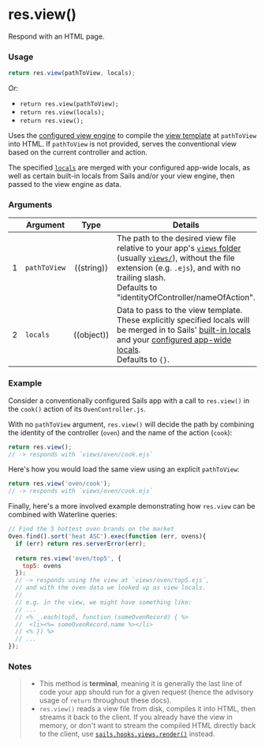 # res.view()

Respond with an HTML page.


### Usage

```js
return res.view(pathToView, locals);
```

_Or:_
+ `return res.view(pathToView);`
+ `return res.view(locals);`
+ `return res.view();`


Uses the [configured view engine]() to compile the [view template]() at `pathToView` into HTML.  If `pathToView` is not provided, serves the conventional view based on the current controller and action.

The specified [`locals`](./#documentation/reference/Views/Locals.html) are merged with your configured app-wide locals, as well as certain built-in locals from Sails and/or your view engine, then passed to the view engine as data.


### Arguments

|   | Argument       | Type        | Details |
|---|----------------|:-----------:|---------|
| 1 | `pathToView`   | ((string))  | The path to the desired view file relative to your app's [`views` folder]() (usually [`views/`]()), without the file extension (e.g. `.ejs`), and with no trailing slash.<br/>Defaults to "identityOfController/nameOfAction".
| 2 | `locals`       | ((object))  | Data to pass to the view template.  These explicitly specified locals will be merged in to Sails' [built-in locals]() and your [configured app-wide locals]().<br/>Defaults to `{}`.



### Example

Consider a conventionally configured Sails app with a call to `res.view()` in the `cook()` action of its `OvenController.js`.

With no `pathToView` argument, `res.view()` will decide the path by combining the identity of the controller (`oven`) and the name of the action (`cook`):

```js
return res.view();
// -> responds with `views/oven/cook.ejs`
```

Here's how you would load the same view using an explicit `pathToView`:

```js
return res.view('oven/cook');
// -> responds with `views/oven/cook.ejs`
```

Finally, here's a more involved example demonstrating how `res.view` can be combined with Waterline queries:

```js
// Find the 5 hottest oven brands on the market
Oven.find().sort('heat ASC').exec(function (err, ovens){
  if (err) return res.serverError(err);
  
  return res.view('oven/top5', {
    top5: ovens
  });
  // -> responds using the view at `views/oven/top5.ejs`,
  // and with the oven data we looked up as view locals.
  //
  // e.g. in the view, we might have something like:
  // ...
  // <% _.each(top5, function (someOvenRecord) { %>
  //  <li><%= someOvenRecord.name %></li>
  // <% }) %>
  // ...
});

```


### Notes
> + This method is **terminal**, meaning it is generally the last line of code your app should run for a given request (hence the advisory usage of `return` throughout these docs).
> + `res.view()` reads a view file from disk, compiles it into HTML, then streams it back to the client.  If you already have the view in memory, or don't want to stream the compiled HTML directly back to the client, use [`sails.hooks.views.render()`]() instead.









<docmeta name="uniqueID" value="resview916814">
<docmeta name="displayName" value="res.view()">

